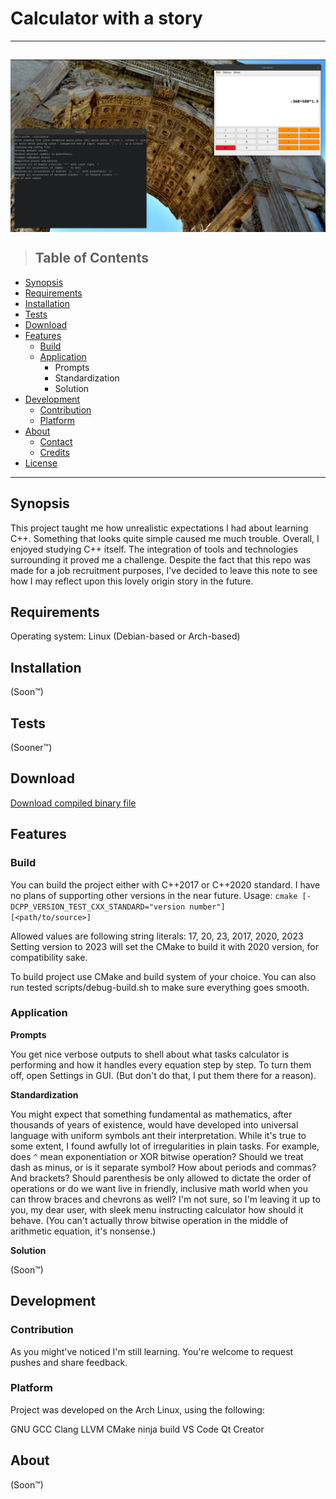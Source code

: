 # Calculator with a story
---
<a href="calculator screenshot"><img src="https://raw.githubusercontent.com/PrzemyslawSochon/CPP-Calculator/507d87622c1e3c90184ee33064c58eb24e08ad17/CALCULATOR.png" align="middle"></a>
---
> ## Table of Contents

* [Synopsis](#Synopsis)
* [Requirements](#Requirements)
* [Installation](#Structure-of-a-readme)
* [Tests](#Tests)
* [Download](#Downloads)
* [Features](#Features)
  * [Build](#Build)
  * [Application](#Application)
      * Prompts
      * Standardization
      * Solution
* [Development](#Development)
  * [Contribution](#Contribution)
  * [Platform](#Platform) 
* [About](#About)
  * [Contact](#Contact)
  * [Credits](#Credits)
* [License](#License)

---


## Synopsis
This project taught me how unrealistic expectations I had about learning C++. Something that looks quite simple caused me much trouble. Overall, I enjoyed studying C++ itself. The integration of tools and technologies surrounding it proved me a challenge.
Despite the fact that this repo was made for a job recruitment purposes, I've decided to leave this note to see how I may reflect upon this lovely origin story in the future.

## Requirements

Operating system:
Linux (Debian-based or Arch-based)

## Installation

(Soon™)

## Tests

(Sooner™)

## Download

<a href="https://github.com/PrzemyslawSochon/CPP-Calculator/raw/main/binary/Calculator">Download compiled binary file</a>

## Features

### Build
You can build the project either with C++2017 or C++2020 standard. I have no plans of supporting other versions in the near future.
Usage: <code>cmake [-DCPP_VERSION_TEST_CXX_STANDARD="version number"] [<path/to/source>]</code>

Allowed values are following string literals: 17, 20, 23, 2017, 2020, 2023
Setting version to 2023 will set the CMake to build it with 2020 version, for compatibility sake.

To build project use CMake and build system of your choice.
You can also run tested scripts/debug-build.sh to make sure everything goes smooth.

### Application
<b>Prompts</b>

You get nice verbose outputs to shell about what tasks calculator is performing and how it handles every equation step by step. To turn them off, open Settings in GUI. (But don't do that, I put them there for a reason).

<b>Standardization</b>

You might expect that something fundamental as mathematics, after thousands of years of existence, would have developed into universal language with uniform symbols ant their interpretation. While it's true to some extent, I found awfully lot of irregularities in plain tasks. For example, does `^` mean exponentiation or XOR bitwise operation? Should we treat dash as minus, or is it separate symbol? How about periods and commas? And brackets? Should parenthesis be only allowed to dictate the order of operations or do we want live in friendly, inclusive math world when you can throw braces and chevrons as well?
I'm not sure, so I'm leaving it up to you, my dear user, with sleek menu instructing calculator how should it behave. (You can't actually throw bitwise operation in the middle of arithmetic equation, it's nonsense.)

<b>Solution</b>

(Soon™)

## Development

### Contribution

As you might've noticed I'm still learning. You're welcome to request pushes and share feedback.

### Platform

Project was developed on the Arch Linux, using the following:

GNU GCC
Clang LLVM
CMake
ninja build
VS Code
Qt Creator

## About

(Soon™)